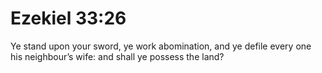 # Ezekiel 33:26

Ye stand upon your sword, ye work abomination, and ye defile every one his neighbour’s wife: and shall ye possess the land?